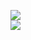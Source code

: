 [![](https://img.shields.io/badge/Made%20With-Github%20Spray-lightgrey.svg?style=for-the-badge&logo=github)](https://github.com/Annihil/github-spray#6787)  
[![](https://i.imgur.com/2DrTn0Z.gif)](https://github.com/Annihil/github-spray)